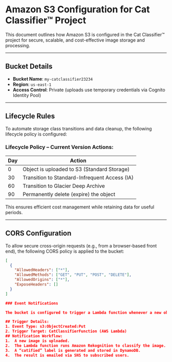 # Amazon S3 Configuration for Cat Classifier™ Project

This document outlines how Amazon S3 is configured in the Cat Classifier™ project for secure, scalable, and cost-effective image storage and processing.

---

## Bucket Details

- **Bucket Name**: `my-catclassifier23234`
- **Region**: `us-east-1`
- **Access Control**: Private (uploads use temporary credentials via Cognito Identity Pool)

---

## Lifecycle Rules

To automate storage class transitions and data cleanup, the following lifecycle policy is configured:

### Lifecycle Policy – Current Version Actions:

| Day | Action                                        |
|-----|-----------------------------------------------|
| 0   | Object is uploaded to S3 (Standard Storage)   |
| 30  | Transition to Standard-Infrequent Access (IA) |
| 60  | Transition to Glacier Deep Archive            |
| 90  | Permanently delete (expire) the object        |

This ensures efficient cost management while retaining data for useful periods.

---

## CORS Configuration

To allow secure cross-origin requests (e.g., from a browser-based front end), the following CORS policy is applied to the bucket:

```json
[
  {
    "AllowedHeaders": ["*"],
    "AllowedMethods": ["GET", "PUT", "POST", "DELETE"],
    "AllowedOrigins": ["*"],
    "ExposeHeaders": []
  }
]

### Event Notifications

The bucket is configured to trigger a Lambda function whenever a new object is uploaded.

## Trigger Details:
1. Event Type: s3:ObjectCreated:Put
2. Trigger Target: CatClassifierFunction (AWS Lambda)
## Notification Workflow:
1.	A new image is uploaded.
2.	The Lambda function runs Amazon Rekognition to classify the image.
3.	A “catified” label is generated and stored in DynamoDB.
4.	The result is emailed via SNS to subscribed users.
